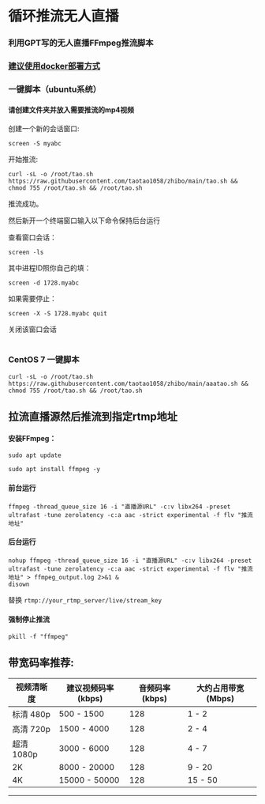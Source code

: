# 循环推流无人直播


### 利用GPT写的无人直播FFmpeg推流脚本




### [建议使用docker部署方式](https://github.com/taotao1058/Docker-Hub/blob/main/docker%20ffmpeg.md)



### 一键脚本（ubuntu系统）

#### 请创建文件夹并放入需要推流的mp4视频

创建一个新的会话窗口:

```
screen -S myabc
```


开始推流:

```
curl -sL -o /root/tao.sh https://raw.githubusercontent.com/taotao1058/zhibo/main/tao.sh && chmod 755 /root/tao.sh && /root/tao.sh
```

推流成功。



然后新开一个终端窗口输入以下命令保持后台运行

查看窗口会话：

```
screen -ls
```       

其中进程ID照你自己的填：

```
screen -d 1728.myabc
```     


如果需要停止：

```
screen -X -S 1728.myabc quit
```
关闭该窗口会话


#


#

###  CentOS 7 一键脚本



```
curl -sL -o /root/tao.sh https://raw.githubusercontent.com/taotao1058/zhibo/main/aaatao.sh && chmod 755 /root/tao.sh && /root/tao.sh
```




## 拉流直播源然后推流到指定rtmp地址


#### 安装FFmpeg：

 
```
sudo apt update
```


```
sudo apt install ffmpeg -y
```


####  前台运行

```
ffmpeg -thread_queue_size 16 -i "直播源URL" -c:v libx264 -preset ultrafast -tune zerolatency -c:a aac -strict experimental -f flv "推流地址"
```

#### 后台运行

```
nohup ffmpeg -thread_queue_size 16 -i "直播源URL" -c:v libx264 -preset ultrafast -tune zerolatency -c:a aac -strict experimental -f flv "推流地址" > ffmpeg_output.log 2>&1 &
disown
```

替换 `rtmp://your_rtmp_server/live/stream_key`


#### 强制停止推流

```
pkill -f "ffmpeg"
```



##  带宽码率推荐:

| 视频清晰度    | 建议视频码率 (kbps) | 音频码率 (kbps) | 大约占用带宽 (Mbps) |
|-------------|-------------------|----------------|------------------|
| 标清 480p  | 500 - 1500        | 128            | 1 - 2     |
| 高清 720p  | 1500 - 4000       | 128            | 2 - 4      |
| 超清 1080p | 3000 - 6000       | 128            | 4 - 7      |
| 2K           | 8000 - 20000      | 128            | 9 - 20     |
| 4K           | 15000 - 50000     | 128            | 15 - 50    |



---

